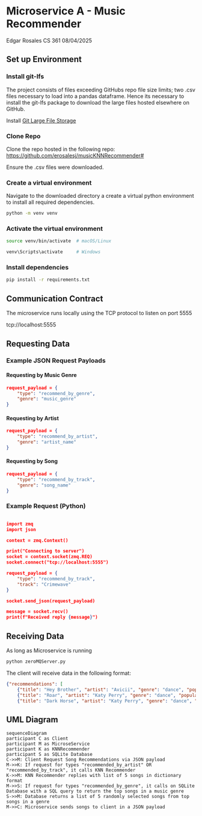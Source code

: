 # Microservice A - Music Recommender

Edgar Rosales
CS 361 
08/04/2025


## Set up Environment

### Install git-lfs

The project consists of files exceeding GitHubs repo file size limits; two .csv files necessary to load into a pandas dataframe. 
Hence its necessary to install the git-lfs package to download the large files hosted elsewhere on GitHub.

Install [Git Large File Storage](https://git-lfs.com/)


### Clone Repo

Clone the repo hosted in the following repo: https://github.com/erosalesj/musicKNNRecommender#

Ensure the .csv files were downloaded. 

### Create a virtual environment
Navigate to the downloaded directory a create a virtual python environment to install all required dependencies. 

```bash
python -m venv venv
```
### Activate the virtual environment

```bash
source venv/bin/activate  # macOS/Linux

venv\Scripts\activate     # Windows
```
### Install dependencies

```bash
pip install -r requirements.txt
```

## Communication Contract

The microservice runs locally using the TCP protocol to listen on port 5555

tcp://localhost:5555

## Requesting Data

### Example JSON Request Payloads

#### Requesting  by Music Genre
```json
request_payload = {
    "type": "recommend_by_genre",
    "genre": "music_genre"
}
```

#### Requesting by Artist
```json
request_payload = {
    "type": "recommend_by_artist",
    "genre": "artist_name"
}
```

#### Requesting  by Song
```json
request_payload = {
    "type": "recommend_by_track",
    "genre": "song_name"
}
```

### Example Request (Python)

```json

import zmq
import json

context = zmq.Context()

print("Connecting to server")
socket = context.socket(zmq.REQ)
socket.connect("tcp://localhost:5555")

request_payload = {
    "type": "recommend_by_track",
    "track": "Crimewave"
}

socket.send_json(request_payload)

message = socket.recv()
print(f"Received reply {message}")
```

## Receiving Data

As long as Microservice is running 

```bash
python zeroMQServer.py
```

The client will receive data in the following format:

```json
{"recommendations": [
    {"title": "Hey Brother", "artist": "Avicii", "genre": "dance", "popularity": 77}, 
    {"title": "Roar", "artist": "Katy Perry", "genre": "dance", "popularity": 77}, {"title": "Heart Attack", "artist": "Demi Lovato", "genre": "dance", "popularity": 76}, {"title": "The Way", "artist": "Ariana Grande", "genre": "dance", "popularity": 67}, 
    {"title": "Dark Horse", "artist": "Katy Perry", "genre": "dance", "popularity": 78}]}
```

## UML Diagram

```mermaid
sequenceDiagram
participant C as Client
participant M as MicroseService
participant K as KNNRecommender
participant S as SQLite Database
C->>M: Client Request Song Recommendations via JSON payload
M->>K: If request for types "recommended_by_artist" OR "recommended_by_track", it calls KNN Recommender
K->>M: KNN Recommender replies with list of 5 songs in dictionary format
M->>S: If request for types "recommended_by_genre", it calls on SQLite Database with a SQL query to return the top songs in a music genre
S->>M: Database returns a list of 5 randomly selected songs from top songs in a genre
M->>C: Microservice sends songs to client in a JSON payload

```


